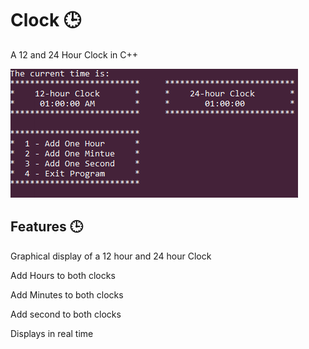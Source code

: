 # Clock 🕒
A 12 and 24 Hour Clock in C++

![alt text](https://github.com/Noah670/Clock/blob/master/display/clockDisplay.png)

## Features 🕒
Graphical display of a 12 hour and 24 hour Clock

Add Hours to both clocks

Add Minutes to both clocks

Add second to both clocks

Displays in real time
